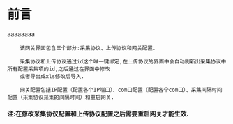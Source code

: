 # 前言

aaaaaaaa

```
    该网关界面包含三个部分:采集协议、上传协议和网关配置.

    采集协议和上传协议通过id这个唯一键绑定,在上传协议的界面中会自动刷新出采集协议中所有配置采集项的id,之后通过在界面中修改
    或者导出成xls修改后导入.
```

```
    网关配置包括IP配置（配置各个IP端口）、com口配置（配置各个com口）、采集间隔时间配置（采集协议采集的间隔时间）和重启网关.
```

#### 注:在修改采集协议配置和上传协议配置之后需要重启网关才能生效.



